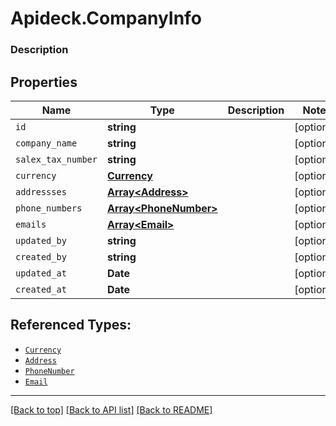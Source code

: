 # Apideck.CompanyInfo

### Description

## Properties
Name | Type | Description | Notes
------------ | ------------- | ------------- | -------------
`id` | **string** |  | [optional] 
`company_name` | **string** |  | [optional] 
`salex_tax_number` | **string** |  | [optional] 
`currency` | [**Currency**](Currency.md) |  | [optional] 
`addressses` | [**Array&lt;Address&gt;**](Address.md) |  | [optional] 
`phone_numbers` | [**Array&lt;PhoneNumber&gt;**](PhoneNumber.md) |  | [optional] 
`emails` | [**Array&lt;Email&gt;**](Email.md) |  | [optional] 
`updated_by` | **string** |  | [optional] 
`created_by` | **string** |  | [optional] 
`updated_at` | **Date** |  | [optional] 
`created_at` | **Date** |  | [optional] 





## Referenced Types:



* [`Currency`](Currency.md)
* [`Address`](Address.md)
* [`PhoneNumber`](PhoneNumber.md)
* [`Email`](Email.md)





---

[[Back to top]](#) [[Back to API list]](../../../../README.md#documentation-for-api-endpoints) [[Back to README]](../../../../README.md)


